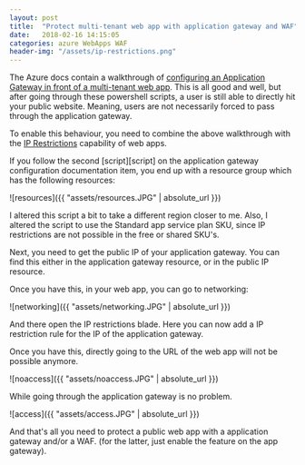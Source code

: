 ```yaml
---
layout: post
title:  "Protect multi-tenant web app with application gateway and WAF"
date:   2018-02-16 14:15:05
categories: azure WebApps WAF
header-img: "/assets/ip-restrictions.png"
---
```

The Azure docs contain a walkthrough of [configuring an Application Gateway in front of a multi-tenant web app][walkthrough]. This is all good and well, but after going through these powershell scripts, a user is still able to directly hit your public website. Meaning, users are not necessarily forced to pass through the application gateway. 

To enable this behaviour, you need to combine the above walkthrough with the [IP Restrictions][iprestrictions] capability of web apps. 

If you follow the second [script][script] on the application gateway configuration documentation item, you end up with a resource group which has the following resources:

![resources]({{ "assets/resources.JPG" | absolute_url }})

I altered this script a bit to take a different region closer to me. Also, I altered the script to use the Standard app service plan SKU, since IP restrictions are not possible in the free or shared SKU's. 

Next, you need to get the public IP of your application gateway. You can find this either in the application gateway resource, or in the public IP resource. 

Once you have this, in your web app, you can go to networking:

![networking]({{ "assets/networking.JPG" | absolute_url }})

And there open the IP restrictions blade. Here you can now add a IP restriction rule for the IP of the application gateway. 

Once you have this, directly going to the URL of the web app will not be possible anymore.

![noaccess]({{ "assets/noaccess.JPG" | absolute_url }})

While going through the application gateway is no problem.

![access]({{ "assets/access.JPG" | absolute_url }})

And that's all you need to protect a public web app with a application gateway and/or a WAF. (for the latter, just enable the feature on the app gateway). 


[walkthrough]:      https://docs.microsoft.com/en-us/azure/application-gateway/application-gateway-web-app-powershell
[iprestrictions]:   https://docs.microsoft.com/en-us/azure/app-service/app-service-ip-restrictions